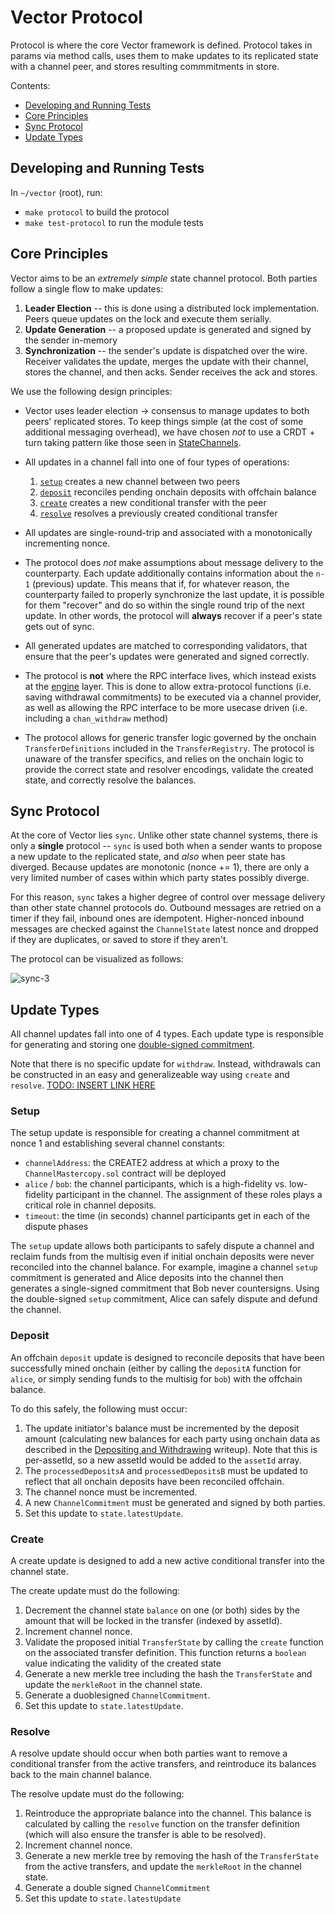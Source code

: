 # Vector Protocol

Protocol is where the core Vector framework is defined. Protocol takes in params via method calls, uses them to make updates to its replicated state with a channel peer, and stores resulting commmitments in store.

Contents:

- [Developing and Running Tests](https://github.com/connext/vector/tree/master/modules/protocol#developing-and-running-tests)
- [Core Principles](https://github.com/connext/vector/tree/master/modules/protocol#core-principles)
- [Sync Protocol](https://github.com/connext/vector/tree/master/modules/protocol#sync)
- [Update Types](https://github.com/connext/vector/tree/master/modules/protocol#update-types)

## Developing and Running Tests

In `~/vector` (root), run:

- `make protocol` to build the protocol
- `make test-protocol` to run the module tests

## Core Principles

Vector aims to be an _extremely simple_ state channel protocol. Both parties follow a single flow to make updates:

1. **Leader Election** -- this is done using a distributed lock implementation. Peers queue updates on the lock and execute them serially.
2. **Update Generation** -- a proposed update is generated and signed by the sender in-memory
3. **Synchronization** -- the sender's update is dispatched over the wire. Receiver validates the update, merges the update with their channel, stores the channel, and then acks. Sender receives the ack and stores.

We use the following design principles:

- Vector uses leader election -> consensus to manage updates to both peers' replicated stores. To keep things simple (at the cost of some additional messaging overhead), we have chosen _not_ to use a CRDT + turn taking pattern like those seen in [StateChannels](https://docs.statechannels.org).
- All updates in a channel fall into one of four types of operations:

  1. [`setup`](#setup) creates a new channel between two peers
  2. [`deposit`](#deposit) reconciles pending onchain deposits with offchain balance
  3. [`create`](#create) creates a new conditional transfer with the peer
  4. [`resolve`](#resolve) resolves a previously created conditional transfer

- All updates are single-round-trip and associated with a monotonically incrementing nonce.
- The protocol does _not_ make assumptions about message delivery to the counterparty. Each update additionally contains information about the `n-1` (previous) update. This means that if, for whatever reason, the counterparty failed to properly synchronize the last update, it is possible for them "recover" and do so within the single round trip of the next update. In other words, the protocol will **always** recover if a peer's state gets out of sync.
- All generated updates are matched to corresponding validators, that ensure that the peer's updates were generated and signed correctly.
- The protocol is **not** where the RPC interface lives, which instead exists at the [engine](../engine/README.md) layer. This is done to allow extra-protocol functions (i.e. saving withdrawal commitments) to be executed via a channel provider, as well as allowing the RPC interface to be more usecase driven (i.e. including a `chan_withdraw` method)
- The protocol allows for generic transfer logic governed by the onchain `TransferDefinitions` included in the `TransferRegistry`. The protocol is unaware of the transfer specifics, and relies on the onchain logic to provide the correct state and resolver encodings, validate the created state, and correctly resolve the balances.

## Sync Protocol

At the core of Vector lies `sync`. Unlike other state channel systems, there is only a **single** protocol -- `sync` is used both when a sender wants to propose a new update to the replicated state, and _also_ when peer state has diverged. Because updates are monotonic (nonce += 1), there are only a very limited number of cases within which party states possibly diverge.

For this reason, `sync` takes a higher degree of control over message delivery than other state channel protocols do. Outbound messages are retried on a timer if they fail, inbound ones are idempotent. Higher-nonced inbound messages are checked against the `ChannelState` latest nonce and dropped if they are duplicates, or saved to store if they aren't.

The protocol can be visualized as follows:

<img src="https://i.ibb.co/nc8b6dZ/sync-3.png" alt="sync-3" border="0">

## Update Types

All channel updates fall into one of 4 types. Each update type is responsible for generating and storing one [double-signed commitment](https://github.com/connext/vector/blob/master/modules/contracts/README.md#commitments).

Note that there is no specific update for `withdraw`. Instead, withdrawals can be constructed in an easy and generalizeable way using `create` and `resolve`. [TODO: INSERT LINK HERE](here.md)

### Setup

The setup update is responsible for creating a channel commitment at nonce 1 and establishing several channel constants:

- `channelAddress`: the CREATE2 address at which a proxy to the `ChannelMastercopy.sol` contract will be deployed
- `alice` / `bob`: the channel participants, which is a high-fidelity vs. low-fidelity participant in the channel. The assignment of these roles plays a critical role in channel deposits.
- `timeout`: the time (in seconds) channel participants get in each of the dispute phases

The `setup` update allows both participants to safely dispute a channel and reclaim funds from the multisig even if initial onchain deposits were never reconciled into the channel balance. For example, imagine a channel `setup` commitment is generated and Alice deposits into the channel then generates a single-signed commitment that Bob never countersigns. Using the double-signed `setup` commitment, Alice can safely dispute and defund the channel.

### Deposit

An offchain `deposit` update is designed to reconcile deposits that have been successfully mined onchain (either by calling the `depositA` function for `alice`, or simply sending funds to the multisig for `bob`) with the offchain balance.

To do this safely, the following must occur:

1. The update initiator's balance must be incremented by the deposit amount (calculating new balances for each party using onchain data as described in the [Depositing and Withdrawing](https://github.com/connext/vector/blob/master/modules/contracts/README.md#depositing-and-withdrawing) writeup). Note that this is per-assetId, so a new assetId would be added to the `assetId` array.
2. The `processedDepositsA` and `processedDepositsB` must be updated to reflect that all onchain deposits have been reconciled offchain.
3. The channel nonce must be incremented.
4. A new `ChannelCommitment` must be generated and signed by both parties.
5. Set this update to `state.latestUpdate`.

### Create

A create update is designed to add a new active conditional transfer into the channel state.

The create update must do the following:

1. Decrement the channel state `balance` on one (or both) sides by the amount that will be locked in the transfer (indexed by assetId).
2. Increment channel nonce.
3. Validate the proposed initial `TransferState` by calling the `create` function on the associated transfer definition. This function returns a `boolean` value indicating the validity of the created state
4. Generate a new merkle tree including the hash the `TransferState` and update the `merkleRoot` in the channel state.
5. Generate a duoblesigned `ChannelCommitment`.
6. Set this update to `state.latestUpdate`.

### Resolve

A resolve update should occur when both parties want to remove a conditional transfer from the active transfers, and reintroduce its balances back to the main channel balance.

The resolve update must do the following:

1. Reintroduce the appropriate balance into the channel. This balance is calculated by calling the `resolve` function on the transfer definition (which will also ensure the transfer is able to be resolved).
2. Increment channel nonce.
3. Generate a new merkle tree by removing the hash of the `TransferState` from the active transfers, and update the `merkleRoot` in the channel state.
4. Generate a double signed `ChannelCommitment`
5. Set this update to `state.latestUpdate`
